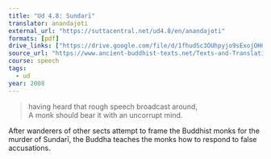 ```yaml
---
title: "Ud 4.8: Sundarī"
translator: anandajoti
external_url: "https://suttacentral.net/ud4.8/en/anandajoti"
formats: [pdf]
drive_links: ["https://drive.google.com/file/d/1fhudSc3OUhpyjo9sExojOH0r1g2T52_d/view?usp=drivesdk"]
source_url: "https://www.ancient-buddhist-texts.net/Texts-and-Translations/Udana/4-Meghiyavaggo-08.htm"
course: speech
tags:
  - ud
year: 2008
---
```


> having heard that rough speech broadcast around,  
A monk should bear it with an uncorrupt mind.

After wanderers of other sects attempt to frame the Buddhist monks for the murder of Sundarī, the Buddha teaches the monks how to respond to false accusations.
